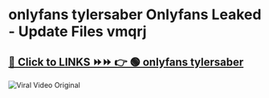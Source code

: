 
 # onlyfans tylersaber Onlyfans Leaked - Update Files vmqrj

## <h2><a href="https://clipsfans.com/onlyfans_tylersaber&ref=git">🔗 Click to LINKS ⏩⏩ 👉 🟢 onlyfans tylersaber </a></h2>

<a href="https://clipsfans.com/onlyfans_tylersaber&ref=git" rel="nofollow" data-target="animated-image.originalLink"><img src="https://i.ibb.co.com/xMMVF88/686577567.gif" alt="Viral Video Original" style="max-width: 100%; display: inline-block;" data-target="animated-image.originalImage"></a>

